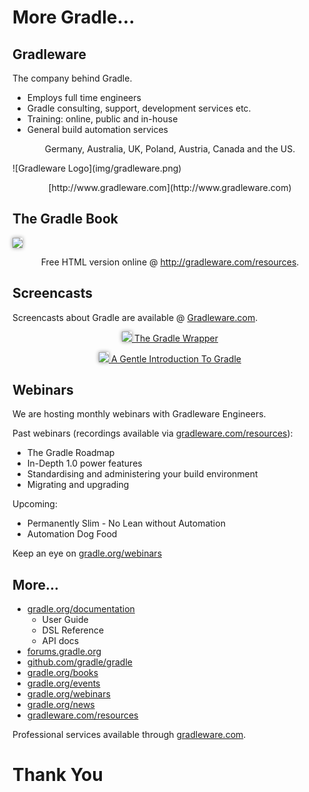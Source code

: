 # More Gradle…

## Gradleware

The company behind Gradle.

* Employs full time engineers
* Gradle consulting, support, development services etc.
* Training: online, public and in-house
* General build automation services

<p style="text-align: center">Germany, Australia, UK, Poland, Austria, Canada and the US.</p>
![Gradleware Logo](img/gradleware.png)
<p style="text-align: center">[http://www.gradleware.com](http://www.gradleware.com)</p>

## The Gradle Book

<img src="img/building-and-testing-with-gradle-book.gif" style="box-shadow: 0px 0px 6px #888;" />

<p style="text-align: center">Free HTML version online @ <a href="http://gradleware.com/resources" title="Gradleware - Resources">http://gradleware.com/resources</a>.</p>

## Screencasts

Screencasts about Gradle are available @ [Gradleware.com](http://gradleware.com/resources).

<p style="text-align: center">
  <a href="http://gradleware.com/registered/screencasts/the-gradle-wrapper">
    <img src="img/wrapper.gif" style="box-shadow: 0px 0px 6px #888;"/>
    The Gradle Wrapper
  </a>
</p>

<p style="text-align: center">
  <a href="http://gradleware.com/registered/screencasts/a-gentle-intro-to-gradle">
    <img src="img/gentle-introduction.gif" style="box-shadow: 0px 0px 6px #888;"/>
    A Gentle Introduction To Gradle
  </a>
</p>

## Webinars

We are hosting monthly webinars with Gradleware Engineers.

Past webinars (recordings available via [gradleware.com/resources](http://gradleware.com/resources)):

* The Gradle Roadmap
* In-Depth 1.0 power features
* Standardising and administering your build environment
* Migrating and upgrading

Upcoming:

* Permanently Slim - No Lean without Automation
* Automation Dog Food

Keep an eye on [gradle.org/webinars](http://gradle.org/webinars)

## More…

* [gradle.org/documentation](http://gradle.org/documentation)
    * User Guide
    * DSL Reference
    * API docs
* [forums.gradle.org](http://forums.gradle.org)
* [github.com/gradle/gradle](http://github.com/gradle/gradle)
* [gradle.org/books](http://gradle.org/books)
* [gradle.org/events](http://gradle.org/events)
* [gradle.org/webinars](http://gradle.org/webinars)
* [gradle.org/news](http://gradle.org/news)
* [gradleware.com/resources](http://gradleware.com/resources)

Professional services available through [gradleware.com](http://gradleware.com).

# Thank You
